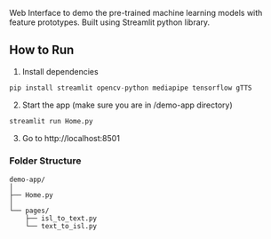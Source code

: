 Web Interface to demo the pre-trained machine learning models with feature prototypes. Built using Streamlit python library.

## How to Run
1. Install dependencies
```python
pip install streamlit opencv-python mediapipe tensorflow gTTS
```
2. Start the app (make sure you are in /demo-app directory)
```python
streamlit run Home.py
```
3. Go to http://localhost:8501

### Folder Structure
```
demo-app/
│
├── Home.py
│
└── pages/
    ├── isl_to_text.py
    └── text_to_isl.py
```